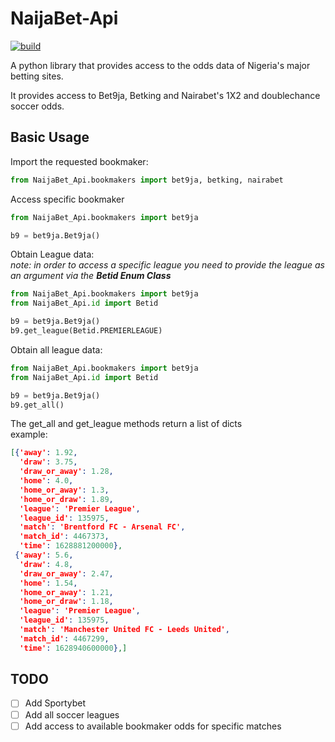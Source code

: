 # NaijaBet-Api

[![build](https://github.com/jayteealao/NaijaBet_Api/actions/workflows/py-build.yml/badge.svg)](https://github.com/jayteealao/NaijaBet_Api/actions/workflows/py-build.yml)

A python library that provides access to the odds data of Nigeria's major betting sites.

It provides access to Bet9ja, Betking and Nairabet's 1X2 and doublechance soccer odds.

## Basic Usage

Import the requested bookmaker:

```python
from NaijaBet_Api.bookmakers import bet9ja, betking, nairabet
```

Access specific bookmaker

```python
from NaijaBet_Api.bookmakers import bet9ja

b9 = bet9ja.Bet9ja()
```

Obtain League data:  
*note: in order to access a specific league you need to provide the league as an argument via the **Betid Enum Class***

```python
from NaijaBet_Api.bookmakers import bet9ja
from NaijaBet_Api.id import Betid

b9 = bet9ja.Bet9ja()
b9.get_league(Betid.PREMIERLEAGUE)
```

Obtain all league data:

```python
from NaijaBet_Api.bookmakers import bet9ja
from NaijaBet_Api.id import Betid

b9 = bet9ja.Bet9ja()
b9.get_all()
```

The get_all and get_league methods return a list of dicts  
example:

```json
[{'away': 1.92,
  'draw': 3.75,
  'draw_or_away': 1.28,
  'home': 4.0,
  'home_or_away': 1.3,
  'home_or_draw': 1.89,
  'league': 'Premier League',
  'league_id': 135975,
  'match': 'Brentford FC - Arsenal FC',
  'match_id': 4467373,
  'time': 1628881200000},
 {'away': 5.6,
  'draw': 4.8,
  'draw_or_away': 2.47,
  'home': 1.54,
  'home_or_away': 1.21,
  'home_or_draw': 1.18,
  'league': 'Premier League',
  'league_id': 135975,
  'match': 'Manchester United FC - Leeds United',
  'match_id': 4467299,
  'time': 1628940600000},]
```

## TODO

- [ ] Add Sportybet
- [ ] Add all soccer leagues
- [ ] Add access to available bookmaker odds for specific matches
